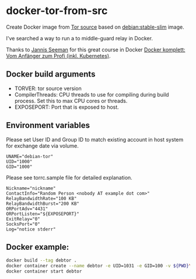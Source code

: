 # docker-tor-from-src
Create Docker image from [Tor source][1]  based on [debian:stable-slim][2] image.

I've searched a way to run a to middle-guard relay in Docker. 

Thanks to [Jannis Seeman][4] for this great course in Docker [Docker komplett: Vom Anfänger zum Profi (inkl. Kubernetes)][3].


## Docker build arguments
* TORVER: tor source version
* CompilerThreads: CPU threads to use for compiling during build process. Set this to max CPU cores or threads.
* EXPOSEPORT: Port that is exposed to host.

## Environment variables
Please set User ID and Group ID to match existing account in host system for exchange date via volume.
```
UNAME="debian-tor"
UID="1000"
GID="1000"
```
Please see torrc.sample file for detailed explanation.
```
Nickname="nickname"
ContactInfo="Random Person <nobody AT example dot com>"
RelayBandwidthRate="100 KB"
RelayBandwidthBurst="200 KB"
ORPortAdv="4431"
ORPortListen="${EXPOSEPORT}"
ExitRelay="0"
SocksPort="0"
Log="notice stderr"
```

## Docker example:
```sh
docker build --tag debtor .
docker container create --name debtor -e UID=1031 -e GID=100 -v ${PWD}\usr_local_etc_tor\:/usr/local/etc/tor/ -p 4431:9050 --restart always debtor
docker container start debtor
```

[1]: https://dist.torproject.org/
[2]: https://hub.docker.com/_/debian/tags?page=1&name=stable-slim
[3]: https://www.udemy.com/share/107ndq3@Y8QTJlBIofD8l3o9UFcctNUKgsCsoMz52zun8h81JCb6OMHm-4In6w129LYG1-fhXg==/
[4]: https://github.com/jannis-seemann
